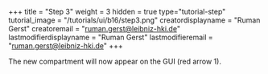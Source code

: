 +++
title = "Step 3"
weight = 3
hidden = true
type="tutorial-step"
tutorial_image = "/tutorials/ui/b16/step3.png"
creatordisplayname = "Ruman Gerst"
creatoremail = "ruman.gerst@leibniz-hki.de"
lastmodifierdisplayname = "Ruman Gerst"
lastmodifieremail = "ruman.gerst@leibniz-hki.de"
+++

The new compartment will now appear on the GUI (red arrow 1).
